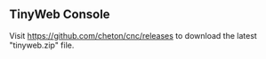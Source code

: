 ## TinyWeb Console

Visit https://github.com/cheton/cnc/releases to download the latest "tinyweb.zip" file.

